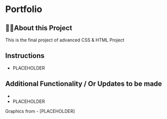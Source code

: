 <!-- @format -->

<div align="center">
  
<!-- <img screenshot of page/> -->
  
</div>

# Portfolio

## 👨‍💻About this Project

This is the final project of advanced CSS & HTML Project

## Instructions

- PLACEHOLDER

## Additional Functionality / Or Updates to be made

-
- PLACEHOLDER

Graphics from - [PLACEHOLDER]
